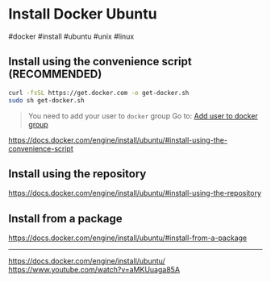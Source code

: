 # Install Docker Ubuntu

#docker #install #ubuntu #unix #linux


## Install using the convenience script (RECOMMENDED)

```bash
curl -fsSL https://get.docker.com -o get-docker.sh
sudo sh get-docker.sh
```

> You need to add your user to `docker` group
> Go to: [Add user to docker group](../../PROFESSIONAL%20b269b6fe1356409c808ecfe0996fc571/Add%20user%20to%20docker%20group.md)

https://docs.docker.com/engine/install/ubuntu/#install-using-the-convenience-script

## Install using the repository
https://docs.docker.com/engine/install/ubuntu/#install-using-the-repository

## Install from a package

https://docs.docker.com/engine/install/ubuntu/#install-from-a-package


---

https://docs.docker.com/engine/install/ubuntu/
https://www.youtube.com/watch?v=aMKUuaga85A